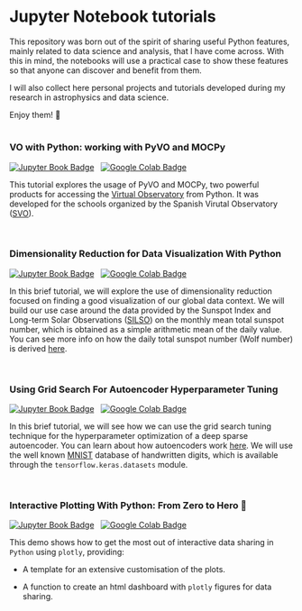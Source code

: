 # Jupyter Notebook tutorials

This repository was born out of the spirit of sharing useful Python features, mainly related to data science and analysis, that I have come across. With this in mind, the notebooks will use a practical case to show these features so that anyone can discover and benefit from them.

I will also collect here personal projects and tutorials developed during my research in astrophysics and data science.

Enjoy them! 👋

#

### VO with Python: working with PyVO and MOCPy 
[![Jupyter Book Badge](https://jupyterbook.org/badge.svg)](notebooks/VO_with_python.ipynb) &nbsp; [![Google Colab Badge](https://colab.research.google.com/assets/colab-badge.svg)](https://colab.research.google.com/drive/1CehMdQLCb98PEFmzRBdm7mYycS6fJH59?usp=sharing)

This tutorial explores the usage of PyVO and MOCPy, two powerful products for accessing the [Virtual Observatory](https://ivoa.net/) from Python. It was developed for the schools organized by the Spanish Virutal Observatory ([SVO](https://svo.cab.inta-csic.es/docs/index.php?pagename=Meetings)).

<br/>

### Dimensionality Reduction for Data Visualization With Python
[![Jupyter Book Badge](https://jupyterbook.org/badge.svg)](notebooks/dimreduction_solarspots.ipynb) &nbsp; [![Google Colab Badge](https://colab.research.google.com/assets/colab-badge.svg)](https://colab.research.google.com/drive/1mL6W7jnn0CSsySdUtBqa_O6FQ7xsJmNd?usp=sharing)

In this brief tutorial, we will explore the use of dimensionality reduction focused on finding a good visualization of our global data context. We will build our use case around the data provided by the Sunspot Index and Long-term Solar Observations ([SILSO](https://www.sidc.be/silso/home)) on the monthly mean total sunspot number, which is obtained as a simple arithmetic mean of the daily value. You can see more info on how the daily total sunspot number (Wolf number) is derived [here](https://www.sidc.be/silso/infosndtot).

<br/>

### Using Grid Search For Autoencoder Hyperparameter Tuning
[![Jupyter Book Badge](https://jupyterbook.org/badge.svg)](notebooks/gridsearch_autoencoder.ipynb) &nbsp; [![Google Colab Badge](https://colab.research.google.com/assets/colab-badge.svg)](https://colab.research.google.com/drive/1gKjQbwJ7HUwHbZMESLgyIP2kA-Me9wB1?usp=sharing)

In this brief tutorial, we will see how we can use the grid search tuning technique for the hyperparameter optimization of a deep sparse autoencoder. You can learn about how autoencoders work [here](https://towardsdatascience.com/applied-deep-learning-part-3-autoencoders-1c083af4d798). We will use the well known [MNIST](http://yann.lecun.com/exdb/mnist/) database of handwritten digits, which is available through the ``tensorflow.keras.datasets`` module.

<br/>

### Interactive Plotting With Python: From Zero to Hero 🚀
[![Jupyter Book Badge](https://jupyterbook.org/badge.svg)](notebooks/interactive_viz_python.ipynb) &nbsp; [![Google Colab Badge](https://colab.research.google.com/assets/colab-badge.svg)](https://colab.research.google.com/drive/1ENG47JiT2q4pi21enoUN-_l4--v8TL8P?usp=sharing)

This demo shows how to get the most out of interactive data sharing in `Python` using `plotly`, providing:

- A template for an extensive customisation of the plots.

- A function to create an html dashboard with `plotly` figures for data sharing.
